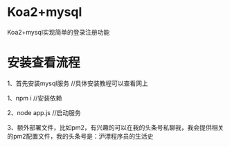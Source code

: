 # Koa2+mysql
Koa2+mysql实现简单的登录注册功能

# 安装查看流程

1、首先安装mysql服务  //具体安装教程可以查看网上

1、npm i //安装依赖

2、node app.js  //启动服务

3、额外部署文件，比如pm2，有兴趣的可以在我的头条号私聊我，我会提供相关的pm2配置文件，我的头条号是：沪漂程序员的生活史
